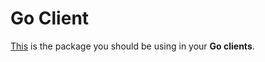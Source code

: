 # Go Client

[This](https://github.com/vert-x3/vertx-eventbus-bridge-clients/tree/master/Go/eventbus) is the package you should be using in your **Go clients**.
